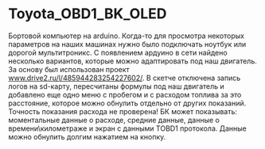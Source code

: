 # Toyota_OBD1_BK_OLED
Бортовой компьютер на arduino.
Когда-то для просмотра некоторых параметров на наших машинах нужно было подключать ноутбук или дорогой мультитроникс. С появлением ардуино в сети найдено несколько вариантов, которые можно адаптировать под наш двигатель. За основу был использован проект www.drive2.ru/l/485944283254227602/. В скетче отключена запись логов на sd-карту, пересчитаны формулы под наш двигатель и добавлено еще одно меню с пробегом и с расходом топлива за это расстояние, которое можно обнулить отдельно от других показаний. Точность показания расхода не проверена! БК может показывать: моментальные данные о расходе, средние данные, данные о времени\километраже и экран с данными TOBD1 протокола. Данные можно обнулить долгим нажатием на кнопку.
